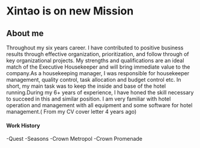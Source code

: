 # Xintao is on new Mission
## About me

Throughout my six years career. I have contributed to positive business results through effective organization, prioritization, and follow through of key organizational projects. My strengths and qualifications are an ideal match of the Executive Housekeeper and will bring immediate value to the company.As a housekeeping manager, I was responsible for housekeeper management, quality control, task allocation and budget control etc. In short, my main task was to keep the inside and base of the hotel running.During my 6+ years of experience, I have honed the skill necessary to succeed in this and similar position. I am very familiar with hotel operation and management with all equipment and some software for hotel management.( From my CV cover letter 4 years ago)

#### Work History
-Quest
-Seasons
-Crown Metropol
-Crown Promenade


